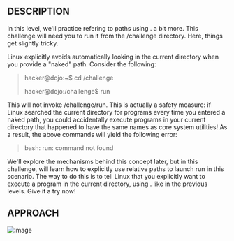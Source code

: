 ## DESCRIPTION
In this level, we'll practice refering to paths using . a bit more. This challenge will need you to run it from the /challenge directory. Here, things get slightly tricky.

Linux explicitly avoids automatically looking in the current directory when you provide a "naked" path. Consider the following:

> hacker@dojo:~$ cd /challenge
> 
> hacker@dojo:/challenge$ run
> 
This will not invoke /challenge/run. This is actually a safety measure: if Linux searched the current directory for programs every time you entered a naked path, you could accidentally execute programs in your current directory that happened to have the same names as core system utilities! As a result, the above commands will yield the following error:

> bash: run: command not found
> 
We'll explore the mechanisms behind this concept later, but in this challenge, will learn how to explicitly use relative paths to launch run in this scenario. The way to do this is to tell Linux that you explicitly want to execute a program in the current directory, using . like in the previous levels. Give it a try now!
## APPROACH

![image](https://github.com/user-attachments/assets/bd72ed2d-c612-4a7c-b0cf-af1bd94bce3c)
